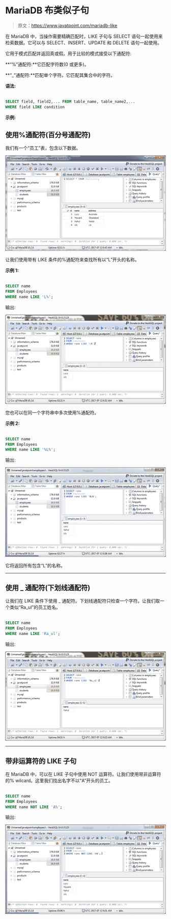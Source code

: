 # MariaDB 布类似子句

> 原文：<https://www.javatpoint.com/mariadb-like>

在 MariaDB 中，当操作需要精确匹配时，LIKE 子句与 SELECT 语句一起使用来检索数据。它可以与 SELECT、INSERT、UPDATE 和 DELETE 语句一起使用。

它用于模式匹配并返回真或假。用于比较的模式接受以下通配符:

**“%”通配符:**它匹配字符数(0 或更多)。

**“_”通配符:**匹配单个字符。它匹配其集合中的字符。

**语法:**

```sql

SELECT field, field2,... FROM table_name, table_name2,...
WHERE field LIKE condition 

```

**示例:**

## 使用%通配符(百分号通配符)

我们有一个“员工”表，包含以下数据。

![Mariadb like clause 1](img/958b446ce5b808d4e2634851ef81613d.png)

让我们使用带有 LIKE 条件的%通配符来查找所有以“L”开头的名称。

**示例 1:**

```sql

SELECT name
FROM Employees
WHERE name LIKE 'L%';

```

输出:

![Mariadb like clause 2](img/caeeb0cc649b238fa16324864d509233.png)

您也可以在同一个字符串中多次使用%通配符。

**示例 2:**

```sql

SELECT name
FROM Employees
WHERE name LIKE '%L%';

```

输出:

![Mariadb like clause 3](img/cf33a423401725bc07562760326eac4f.png)

它将返回所有包含“L”的名称。

* * *

## 使用 _ 通配符(下划线通配符)

让我们在 LIKE 条件下使用 _ 通配符。下划线通配符只检查一个字符。让我们取一个类似“Ra_ul”的员工姓名。

```sql

SELECT name
FROM Employees
WHERE name LIKE 'Ra_ul'; 

```

输出:

![Mariadb like clause 4](img/157ab3d10798426010c7b3889af36d87.png)

* * *

## 带非运算符的 LIKE 子句

在 MariaDB 中，可以在 LIKE 子句中使用 NOT 运算符。让我们使用带非运算符的% wilcard。这里我们找出名字不以“A”开头的员工。

```sql

SELECT name
FROM Employees
WHERE name NOT LIKE 'A%'; 

```

输出:

![Mariadb like clause 5](img/7823727a45d2a489f273358414a25eba.png)